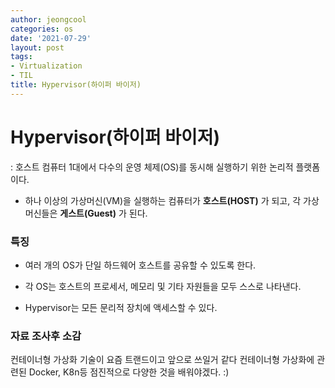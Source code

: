 ```yaml
---
author: jeongcool
categories: os
date: '2021-07-29'
layout: post
tags:
- Virtualization
- TIL
title: Hypervisor(하이퍼 바이저)
---
```


# Hypervisor(하이퍼 바이저)
: 호스트 컴퓨터 1대에서 다수의 운영 체제(OS)를 동시해 실행하기 위한 논리적 플랫폼이다.
- 하나 이상의 가상머신(VM)을 실행하는 컴퓨터가 **호스트(HOST)** 가 되고, 각 가상 머신들은 **게스트(Guest)** 가 된다.

### 특징
- 여러 개의 OS가 단일 하드웨어 호스트를 공유할 수 있도록 한다.

- 각 OS는 호스트의 프로세서, 메모리 및 기타 자원들을 모두 스스로 나타낸다.

- Hypervisor는 모든 문리적 장치에 액세스할 수 있다.

### 자료 조사후 소감
컨테이너형 가상화 기술이 요즘 트랜드이고 앞으로 쓰일거 같다 컨테이너형 가상화에 관련된 Docker, K8n등 점진적으로 다양한 것을 배워야겠다. :)